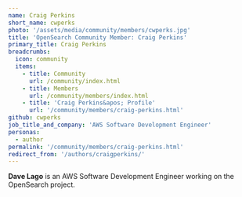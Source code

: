 ```yaml
---
name: Craig Perkins
short_name: cwperks
photo: '/assets/media/community/members/cwperks.jpg'
title: 'OpenSearch Community Member: Craig Perkins'
primary_title: Craig Perkins
breadcrumbs:
  icon: community
  items:
    - title: Community
      url: /community/index.html
    - title: Members
      url: /community/members/index.html
    - title: 'Craig Perkins&apos; Profile'
      url: '/community/members/craig-perkins.html'
github: cwperks
job_title_and_company: 'AWS Software Development Engineer'
personas:
  - author
permalink: '/community/members/craig-perkins.html'
redirect_from: '/authors/craigperkins/'
---
```


**Dave Lago** is an AWS Software Development Engineer working on the OpenSearch project.
